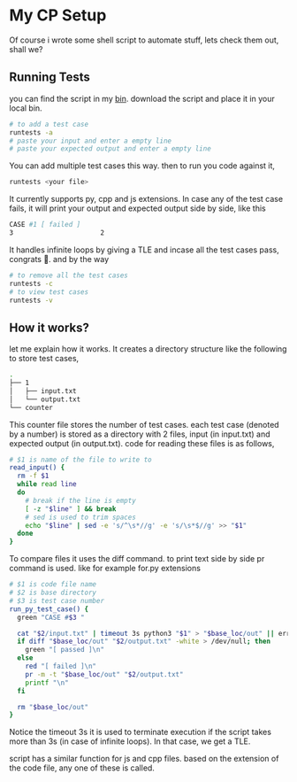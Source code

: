 # My CP Setup

Of course i wrote some shell script to automate stuff, lets check them out, shall we?

## Running Tests

you can find the script in my [bin](https://github.com/AyushmanTripathy/bin/blob/master/runtests). download the script and place it in your local bin.

```sh
# to add a test case
runtests -a
# paste your input and enter a empty line
# paste your expected output and enter a empty line
```

You can add multiple test cases this way. then to run you code against it,

```sh
runtests <your file>
```

It currently supports py, cpp and js extensions. In case any of the test case fails, it will print your output and expected output side by side, like this

```sh
CASE #1 [ failed ]
3                      2
```

It handles infinite loops by giving a TLE and incase all the test cases pass, congrats 🥳. and by the way

```sh
# to remove all the test cases
runtests -c
# to view test cases
runtests -v
```

## How it works?

let me explain how it works. It creates a directory structure like the following to store test cases,

```sh
.
├── 1
│   ├── input.txt
│   └── output.txt
└── counter
```

This counter file stores the number of test cases. each test case (denoted by a number) is stored as a directory with 2 files, input (in input.txt) and expected output (in output.txt). code for reading these files is as follows,

```sh
# $1 is name of the file to write to 
read_input() {
  rm -f $1
  while read line
  do
    # break if the line is empty
    [ -z "$line" ] && break
    # sed is used to trim spaces
    echo "$line" | sed -e 's/^\s*//g' -e 's/\s*$//g' >> "$1"
  done
}
```

To compare files it uses the diff command. to print text side by side pr command is used. like for example for.py extensions

```sh
# $1 is code file name
# $2 is base directory
# $3 is test case number
run_py_test_case() {
  green "CASE #$3 "

  cat "$2/input.txt" | timeout 3s python3 "$1" > "$base_loc/out" || error "runtime error"
  if diff "$base_loc/out" "$2/output.txt" -white > /dev/null; then
    green "[ passed ]\n"
  else
    red "[ failed ]\n"
    pr -m -t "$base_loc/out" "$2/output.txt"
    printf "\n"
  fi

  rm "$base_loc/out"
}
```

Notice the timeout 3s it is used to terminate execution if the script takes more than 3s (in case of infinite loops). In that case, we get a TLE.

script has a similar function for js and cpp files. based on the extension of the code file, any one of these is called.

